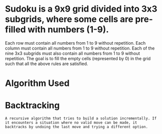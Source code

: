 # Sudoku is a 9x9 grid divided into 3x3 subgrids, where some cells are pre-filled with numbers (1-9).
  Each row must contain all numbers from 1 to 9 without repetition.
  Each column must contain all numbers from 1 to 9 without repetition.
  Each of the nine 3x3 subgrids must also contain all numbers from 1 to 9 without repetition.
  The goal is to fill the empty cells (represented by 0) in the grid such that all the above rules are satisfied.


# Algorithm Used
 # Backtracking
    A recursive algorithm that tries to build a solution incrementally. If it encounters a situation where no valid move can be made, it backtracks by undoing the last move and trying a different option.